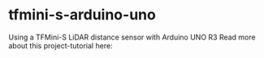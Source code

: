 # tfmini-s-arduino-uno
Using a TFMini-S LiDAR distance sensor with Arduino UNO R3
Read more about this project-tutorial here: 
